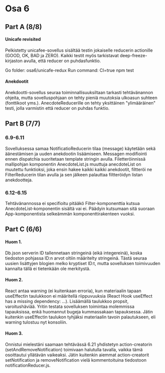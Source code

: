 # Osa 6

## Part A (8/8)

#### Unicafe revisited

Pelkistetty unicafee-sovellus sisältää testin jokaiselle reducerin actionille (GOOD, OK, BAD ja ZERO). Kaikki testit myös tarkistavat deep-freeze-kirjaston avulla, että reducer on puhdasfunktio.

Go folder:     osa6/unicafe-redux
Run command:   CI=true npm test


#### Anekdootit
Anekdootti-sovellus seuraa toiminnallisuuksiltaan tarkasti tehtävänannon ohjeita, mutta sovelluspohjaan on tehty pieniä muutoksia ulkoasun suhteen (fonttikoot yms.). AnecdoteReducerille on tehty yksittäinen "ylimääräinen" testi, jolla varmistin että reducer on puhdas funktio.


## Part B (7/7)

### 6.9-6.11
Sovelluksessa samaa NotificatioReducerin tilaa (message) käytetään sekä äänestämisen ja uuden anekdootin lisäämiseen. Messagen modifiointi ennen dispatchia suoritetaan template stringin avulla. Filetteröinnissä mallipohjan komponentin AnecdoteList.js muuttuja anecdoteList on muutettu funktioksi, joka ensin hakee kaikki kaikki anekdootit, filtteröi ne FilterReducerin tilan avulla ja sen jälkeen palauttaa filtteröidyn listan anekdootteja.

### 6.12-6.15

Tehtävänannossa ei specifioitu pitääkö Filter-komponenttia kutsua AnecdoteList-komponentin sisältä vai ei. Päädyin kutsumaan sitä suoraan App-komponentista selkeämmän komponenttirakenteen vuoksi.


## Part C (6/6)

#### Huom 1.
Db.json serverin ID tallennetaan stringeinä (eikä integereinä), koska tiedoston pohjassa ID:n arvot oltiin määritelty stringeinä. Tästä seuraa uusien lisättyjen blogien melko kryptiset ID:t, mutta sovelluksen toimivuuden kannalta tällä ei tietenkään ole merkitystä.

#### Huom 2.
React antaa warning (ei kuitenkaan erroria), kun materiaalin tapaan useEffectin taulukkoon ei määritellä riippuvuuksia (React Hook useEffect has a missing dependency: ...). Lisäämällä taulukkoo propsit, varoitushäviää. Yritin testata sovelluksen toimintaa molemmissa tapauksissa, enkä huomannut bugeja kummassakaan tapauksessa. Jätin kuitenkin useEffectin taulukon tyhjäksi materiaalin tavoin palautukseen, eli warning tulostuu nyt konsoliin.

#### Huom 3.
Onnistui mielestäni saamaan tehtävässä 6.21 yhdistetyn action-creatorin (setAndRemoveNotification) toimivaan halutulla tavalla, vaikka tämä osoittautui yllätävän vaikeaksi. Jätin kuitenkin aiemmat action-creatorit setNotification ja removeNotification vielä kommentoituina tiedostoon notificationReducer.js.
